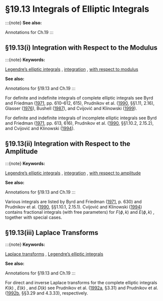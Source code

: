 # §19.13 Integrals of Elliptic Integrals

:::{note}
**See also:**

Annotations for Ch.19
:::


## §19.13(i) Integration with Respect to the Modulus

:::{note}
**Keywords:**

[Legendre’s elliptic integrals](http://dlmf.nist.gov/search/search?q=Legendre%20elliptic%20integrals) , [integration](http://dlmf.nist.gov/search/search?q=integration) , [with respect to modulus](http://dlmf.nist.gov/search/search?q=with%20respect%20to%20modulus)

**See also:**

Annotations for §19.13 and Ch.19
:::

For definite and indefinite integrals of complete elliptic integrals see Byrd and Friedman ([1971](./bib/B.html#bib400 "Handbook of Elliptic Integrals for Engineers and Scientists"), pp. 610–612, 615), Prudnikov et al. ([1990](./bib/P.html#bib1905 "Integrals and Series: More Special Functions, Vol. 3"), §§1.11, 2.16), Glasser ([1976](./bib/G.html#bib943 "Definite integrals of the complete elliptic integral K")), Bushell ([1987](./bib/B.html#bib390 "On a generalization of Barton’s integral and related integrals of complete elliptic integrals")), and Cvijović and Klinowski ([1999](./bib/C.html#bib610 "Integrals involving complete elliptic integrals")).

For definite and indefinite integrals of incomplete elliptic integrals see Byrd and Friedman ([1971](./bib/B.html#bib400 "Handbook of Elliptic Integrals for Engineers and Scientists"), pp. 613, 616), Prudnikov et al. ([1990](./bib/P.html#bib1905 "Integrals and Series: More Special Functions, Vol. 3"), §§1.10.2, 2.15.2), and Cvijović and Klinowski ([1994](./bib/C.html#bib609 "On the integration of incomplete elliptic integrals")).


## §19.13(ii) Integration with Respect to the Amplitude

:::{note}
**Keywords:**

[Legendre’s elliptic integrals](http://dlmf.nist.gov/search/search?q=Legendre%20elliptic%20integrals) , [integration](http://dlmf.nist.gov/search/search?q=integration) , [with respect to amplitude](http://dlmf.nist.gov/search/search?q=with%20respect%20to%20amplitude)

**See also:**

Annotations for §19.13 and Ch.19
:::

Various integrals are listed by Byrd and Friedman ([1971](./bib/B.html#bib400 "Handbook of Elliptic Integrals for Engineers and Scientists"), p. 630) and Prudnikov et al. ([1990](./bib/P.html#bib1905 "Integrals and Series: More Special Functions, Vol. 3"), §§1.10.1, 2.15.1). Cvijović and Klinowski ([1994](./bib/C.html#bib609 "On the integration of incomplete elliptic integrals")) contains fractional integrals (with free parameters) for $F\left(\phi,k\right)$ and $E\left(\phi,k\right)$ , together with special cases.


## §19.13(iii) Laplace Transforms

:::{note}
**Keywords:**

[Laplace transforms](http://dlmf.nist.gov/search/search?q=Laplace%20transforms) , [Legendre’s elliptic integrals](http://dlmf.nist.gov/search/search?q=Legendre%20elliptic%20integrals)

**See also:**

Annotations for §19.13 and Ch.19
:::

For direct and inverse Laplace transforms for the complete elliptic integrals $K\left(k\right)$ , $E\left(k\right)$ , and $D\left(k\right)$ see Prudnikov et al. ([1992a](./bib/P.html#bib1906 "Integrals and Series: Direct Laplace Transforms, Vol. 4"), §3.31) and Prudnikov et al. ([1992b](./bib/P.html#bib1907 "Integrals and Series: Inverse Laplace Transforms, Vol. 5"), §§3.29 and 4.3.33), respectively.
